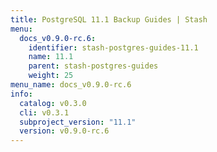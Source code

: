 ```yaml
---
title: PostgreSQL 11.1 Backup Guides | Stash
menu:
  docs_v0.9.0-rc.6:
    identifier: stash-postgres-guides-11.1
    name: 11.1
    parent: stash-postgres-guides
    weight: 25
menu_name: docs_v0.9.0-rc.6
info:
  catalog: v0.3.0
  cli: v0.3.1
  subproject_version: "11.1"
  version: v0.9.0-rc.6
---
```


